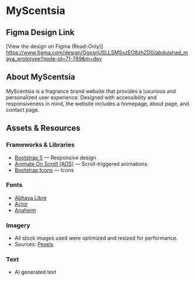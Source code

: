 # MyScentsia

## Figma Design Link
[View the design on Figma (Read-Only)] https://www.figma.com/design/OgxsnUSLLSMSxzEO8zhZD0/abdulahad_maya_prototype?node-id=71-789&m=dev


## About MyScentsia

MyScentsia is a fragrance brand website that provides a luxurious and personalized user experience. Designed with accessibility and responsiveness in mind, the website includes a homepage, about page, and contact page.


## Assets & Resources

### Frameworks & Libraries
- [Bootstrap 5](https://getbootstrap.com/) — Responsive design
- [Animate On Scroll (AOS)](https://michalsnik.github.io/aos/) — Scroll-triggered animations
- [Bootstrap Icons](https://icons.getbootstrap.com/) — Icons

### Fonts
- [Abhaya Libre](https://fonts.google.com/specimen/Abhaya+Libre)
- [Actor](https://fonts.google.com/specimen/Actor)
- [Anaheim](https://fonts.google.com/specimen/Anaheim)

### Imagery
- All stock images used were optimized and resized for performance.
- Sources: [Pexels](https://www.pexels.com)

### Text
- AI generated text